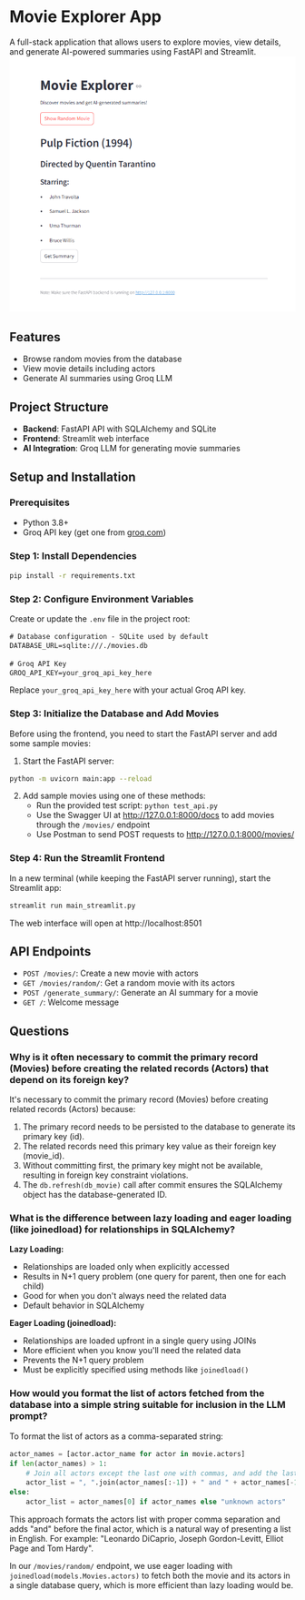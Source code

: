 # Movie Explorer App

A full-stack application that allows users to explore movies, view details, and generate AI-powered summaries using FastAPI and Streamlit.
![alt text](img/image.png)
## Features

- Browse random movies from the database
- View movie details including actors
- Generate AI summaries using Groq LLM

## Project Structure

- **Backend**: FastAPI API with SQLAlchemy and SQLite
- **Frontend**: Streamlit web interface
- **AI Integration**: Groq LLM for generating movie summaries

## Setup and Installation

### Prerequisites

- Python 3.8+
- Groq API key (get one from [groq.com](https://console.groq.com/keys))

### Step 1: Install Dependencies

```bash
pip install -r requirements.txt
```

### Step 2: Configure Environment Variables

Create or update the `.env` file in the project root:

```
# Database configuration - SQLite used by default
DATABASE_URL=sqlite:///./movies.db

# Groq API Key
GROQ_API_KEY=your_groq_api_key_here
```

Replace `your_groq_api_key_here` with your actual Groq API key.

### Step 3: Initialize the Database and Add Movies

Before using the frontend, you need to start the FastAPI server and add some sample movies:

1. Start the FastAPI server:
```bash
python -m uvicorn main:app --reload
```

2. Add sample movies using one of these methods:
   - Run the provided test script: `python test_api.py`
   - Use the Swagger UI at http://127.0.0.1:8000/docs to add movies through the `/movies/` endpoint
   - Use Postman to send POST requests to http://127.0.0.1:8000/movies/

### Step 4: Run the Streamlit Frontend

In a new terminal (while keeping the FastAPI server running), start the Streamlit app:

```bash
streamlit run main_streamlit.py
```

The web interface will open at http://localhost:8501

## API Endpoints

- `POST /movies/`: Create a new movie with actors
- `GET /movies/random/`: Get a random movie with its actors
- `POST /generate_summary/`: Generate an AI summary for a movie
- `GET /`: Welcome message

## Questions

### Why is it often necessary to commit the primary record (Movies) before creating the related records (Actors) that depend on its foreign key?

It's necessary to commit the primary record (Movies) before creating related records (Actors) because:

1. The primary record needs to be persisted to the database to generate its primary key (id).
2. The related records need this primary key value as their foreign key (movie_id).
3. Without committing first, the primary key might not be available, resulting in foreign key constraint violations.
4. The `db.refresh(db_movie)` call after commit ensures the SQLAlchemy object has the database-generated ID.

### What is the difference between lazy loading and eager loading (like joinedload) for relationships in SQLAlchemy?

**Lazy Loading:**
- Relationships are loaded only when explicitly accessed
- Results in N+1 query problem (one query for parent, then one for each child)
- Good for when you don't always need the related data
- Default behavior in SQLAlchemy

**Eager Loading (joinedload):**
- Relationships are loaded upfront in a single query using JOINs
- More efficient when you know you'll need the related data
- Prevents the N+1 query problem
- Must be explicitly specified using methods like `joinedload()`

### How would you format the list of actors fetched from the database into a simple string suitable for inclusion in the LLM prompt?

To format the list of actors as a comma-separated string:

```python
actor_names = [actor.actor_name for actor in movie.actors]
if len(actor_names) > 1:
    # Join all actors except the last one with commas, and add the last one with "and"
    actor_list = ", ".join(actor_names[:-1]) + " and " + actor_names[-1]
else:
    actor_list = actor_names[0] if actor_names else "unknown actors"
```

This approach formats the actors list with proper comma separation and adds "and" before the final actor, which is a natural way of presenting a list in English. For example: "Leonardo DiCaprio, Joseph Gordon-Levitt, Elliot Page and Tom Hardy".

In our `/movies/random/` endpoint, we use eager loading with `joinedload(models.Movies.actors)` to fetch both the movie and its actors in a single database query, which is more efficient than lazy loading would be.
